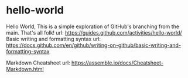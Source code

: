 # hello-world

Hello World, This is a simple exploration of GitHub's branching from the main. That's all folk!
url: https://guides.github.com/activities/hello-world/
Basic writing and formatting syntax
url: https://docs.github.com/en/github/writing-on-github/basic-writing-and-formatting-syntax

Markdown Cheatsheet
url: https://assemble.io/docs/Cheatsheet-Markdown.html
